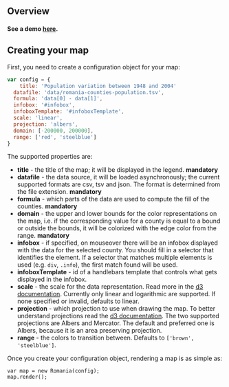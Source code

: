 ## Overview

#### See a demo [here](http://improve.ro/sandbox/romania/).

## Creating your map

First, you need to create a configuration object for your map:

````javascript
var config = {
	title: 'Population variation between 1948 and 2004'
  datafile: 'data/romania-counties-population.tsv',
  formula: 'data[0] - data[1]',
  infobox: '#infobox',
  infoboxTemplate: '#infoboxTemplate',
  scale: 'linear',
  projection: 'albers',
  domain: [-200000, 200000],
  range: ['red', 'steelblue']
}
````

The supported properties are:

* __title__ - the title of the map; it will be displayed in the legend. **mandatory**
* __datafile__ - the data source, it will be loaded asynchronously; the current supported formats are csv, tsv and json. The format is determined from the file extension. **mandatory**
* __formula__ - which parts of the data are used to compute the fill of the counties. **mandatory**
* __domain__ - the upper and lower bounds for the color representations on the map, i.e. if the corresponding value for a county is equal to a bound or outside the bounds, it will be colorized with the edge color from the range. **mandatory**
* __infobox__ - if specified, on mouseover there will be an infobox displayed with the data for the selected county. You should fill in a selector that identifies the element. If a selector that matches multiple elements is used (e.g. `div`, `.info`), the first match found will be used.
* __infoboxTemplate__ - id of a handlebars template that controls what gets displayed in the infobox.
* __scale__ - the scale for the data representation. Read more in the [d3 documentation](https://github.com/mbostock/d3/wiki/Quantitative-Scales). Currently only linear and logarithmic are supported. If none specified or invalid, defaults to linear.
* __projection__ - which projection to use when drawing the map. To better understand projections read the [d3 documentation](https://github.com/mbostock/d3/wiki/Geo-Projections). The two supported projections are Albers and Mercator. The default and preferred one is Albers, because it is an area preserving projection.
* __range__ - the colors to transition between. Defaults to `['brown', 'steelblue']`.

Once you create your configuration object, rendering a map is as simple as:

````
var map = new Romania(config);
map.render();
````
